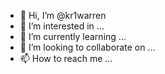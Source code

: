 - 👋 Hi, I’m @kr1warren
- 👀 I’m interested in ...
- 🌱 I’m currently learning ...
- 💞️ I’m looking to collaborate on ...
- 📫 How to reach me ...

<!---
kr1warren/kr1warren is a ✨ special ✨ repository because its `README.md` (this file) appears on your GitHub profile.
You can click the Preview link to take a look at your changes.
--->
